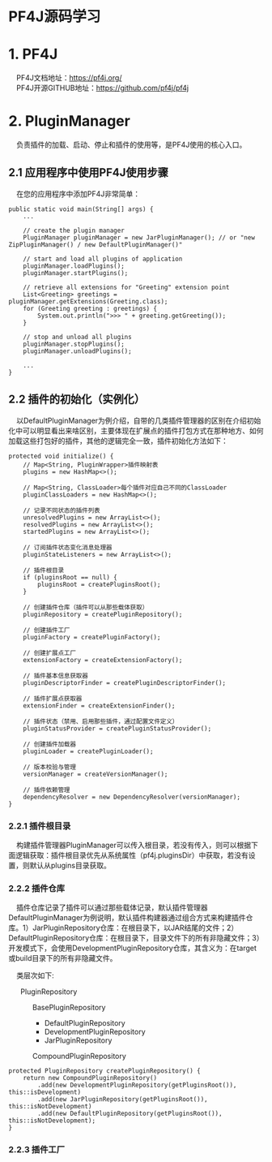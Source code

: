 PF4J源码学习
=================

# 1. PF4J

&nbsp;&nbsp;&nbsp;&nbsp;PF4J文档地址：https://pf4j.org/ <br/>
&nbsp;&nbsp;&nbsp;&nbsp;PF4J开源GITHUB地址：https://github.com/pf4j/pf4j <br/>

# 2. PluginManager

&nbsp;&nbsp;&nbsp;&nbsp;负责插件的加载、启动、停止和插件的使用等，是PF4J使用的核心入口。

## 2.1 应用程序中使用PF4J使用步骤

&nbsp;&nbsp;&nbsp;&nbsp;在您的应用程序中添加PF4J非常简单：

~~~
public static void main(String[] args) {
    ...

    // create the plugin manager
    PluginManager pluginManager = new JarPluginManager(); // or "new ZipPluginManager() / new DefaultPluginManager()"
    
    // start and load all plugins of application
    pluginManager.loadPlugins();
    pluginManager.startPlugins();

    // retrieve all extensions for "Greeting" extension point
    List<Greeting> greetings = pluginManager.getExtensions(Greeting.class);
    for (Greeting greeting : greetings) {
        System.out.println(">>> " + greeting.getGreeting());
    }
    
    // stop and unload all plugins
    pluginManager.stopPlugins();
    pluginManager.unloadPlugins();
    
    ...
}
~~~

## 2.2 插件的初始化（实例化）

&nbsp;&nbsp;&nbsp;&nbsp;以DefaultPluginManager为例介绍，自带的几类插件管理器的区别在介绍初始化中可以明显看出来啥区别，主要体现在扩展点的插件打包方式在那种地方、如何加载这些打包好的插件，其他的逻辑完全一致，插件初始化方法如下：<br/>

~~~
protected void initialize() {
    // Map<String, PluginWrapper>插件映射表
    plugins = new HashMap<>();

    // Map<String, ClassLoader>每个插件对应自己不同的ClassLoader
    pluginClassLoaders = new HashMap<>();

    // 记录不同状态的插件列表
    unresolvedPlugins = new ArrayList<>();
    resolvedPlugins = new ArrayList<>();
    startedPlugins = new ArrayList<>();

    // 订阅插件状态变化消息处理器
    pluginStateListeners = new ArrayList<>();

    // 插件根目录
    if (pluginsRoot == null) {
        pluginsRoot = createPluginsRoot();
    }

    // 创建插件仓库（插件可以从那些载体获取）
    pluginRepository = createPluginRepository();

    // 创建插件工厂
    pluginFactory = createPluginFactory();

    // 创建扩展点工厂
    extensionFactory = createExtensionFactory();

    // 插件基本信息获取器
    pluginDescriptorFinder = createPluginDescriptorFinder();

    // 插件扩展点获取器
    extensionFinder = createExtensionFinder();

    // 插件状态（禁用、启用那些插件，通过配置文件定义）
    pluginStatusProvider = createPluginStatusProvider();

    // 创建插件加载器
    pluginLoader = createPluginLoader();

    // 版本校验与管理
    versionManager = createVersionManager();

    // 插件依赖管理
    dependencyResolver = new DependencyResolver(versionManager);
}
~~~

### 2.2.1 插件根目录

&nbsp;&nbsp;&nbsp;&nbsp;构建插件管理器PluginManager可以传入根目录，若没有传入，则可以根据下面逻辑获取：插件根目录优先从系统属性（pf4j.pluginsDir）中获取，若没有设置，则默认从plugins目录获取。

### 2.2.2 插件仓库

&nbsp;&nbsp;&nbsp;&nbsp;插件仓库记录了插件可以通过那些载体记录，默认插件管理器DefaultPluginManager为例说明，默认插件构建器通过组合方式来构建插件仓库。1）JarPluginRepository仓库：在根目录下，以JAR结尾的文件；2）DefaultPluginRepository仓库：在根目录下，目录文件下的所有非隐藏文件；3）开发模式下，会使用DevelopmentPluginRepository仓库，其含义为：在target或build目录下的所有非隐藏文件。<br/>

&nbsp;&nbsp;&nbsp;&nbsp;类层次如下:<br/>

<ul>
    PluginRepository
    <ul>
        BasePluginRepository
        <ul>
            <li>DefaultPluginRepository</li>
            <li>DevelopmentPluginRepository</li>
            <li>JarPluginRepository</li>
        </ul>
    </ul>
    <ul>CompoundPluginRepository</ul>
</ul>

~~~
protected PluginRepository createPluginRepository() {
    return new CompoundPluginRepository()
        .add(new DevelopmentPluginRepository(getPluginsRoot()), this::isDevelopment)
        .add(new JarPluginRepository(getPluginsRoot()), this::isNotDevelopment)
        .add(new DefaultPluginRepository(getPluginsRoot()), this::isNotDevelopment);
}
~~~


### 2.2.3 插件工厂
